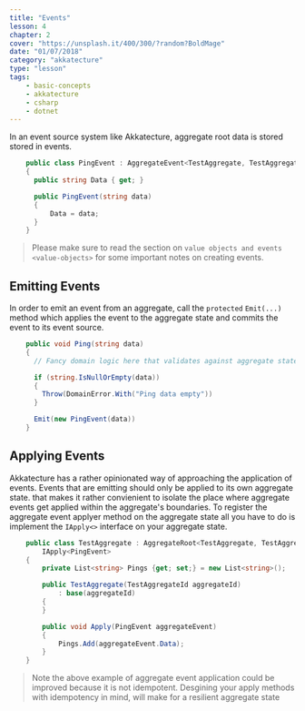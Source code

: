 ```yaml
---
title: "Events"
lesson: 4
chapter: 2
cover: "https://unsplash.it/400/300/?random?BoldMage"
date: "01/07/2018"
category: "akkatecture"
type: "lesson"
tags:
    - basic-concepts
    - akkatecture
    - csharp
    - dotnet
---
```


In an event source system like Akkatecture, aggregate root data is stored stored in events.

```csharp
    public class PingEvent : AggregateEvent<TestAggregate, TestAggregateId>
    {
      public string Data { get; }

      public PingEvent(string data)
      {
          Data = data;
      }
    }
```

[//]: # (TODO LINK)
> Please make sure to read the section on `value objects and events <value-objects>` for some important notes on creating events.

## Emitting Events

In order to emit an event from an aggregate, call the `protected` `Emit(...)` method which applies the event to the aggregate state and commits the event to its event source.

```csharp
    public void Ping(string data)
    {
      // Fancy domain logic here that validates against aggregate state...

      if (string.IsNullOrEmpty(data))
      {
        Throw(DomainError.With("Ping data empty"))
      }

      Emit(new PingEvent(data))
    }

```

## Applying Events

Akkatecture has a rather opinionated way of approaching the application of events. Events that are emitting should only be applied to its own aggregate state. that makes it rather convienient to isolate the place where aggregate events get applied within the aggregate's boundaries. To register the aggregate event applyer method on the aggregate state all you have to  do is implement the `IApply<>` interface on your aggregate state.

```csharp
    public class TestAggregate : AggregateRoot<TestAggregate, TestAggregateId, TestState>,
        IApply<PingEvent>
    {
        private List<string> Pings {get; set;} = new List<string>();

        public TestAggregate(TestAggregateId aggregateId)
            : base(aggregateId)
        {
        }

        public void Apply(PingEvent aggregateEvent)
        {
            Pings.Add(aggregateEvent.Data);
        }
    }
```

> Note the above example of aggregate event application could be improved because it is not idempotent. Desgining your apply methods with idempotency in mind, will make for a resilient aggregate state
